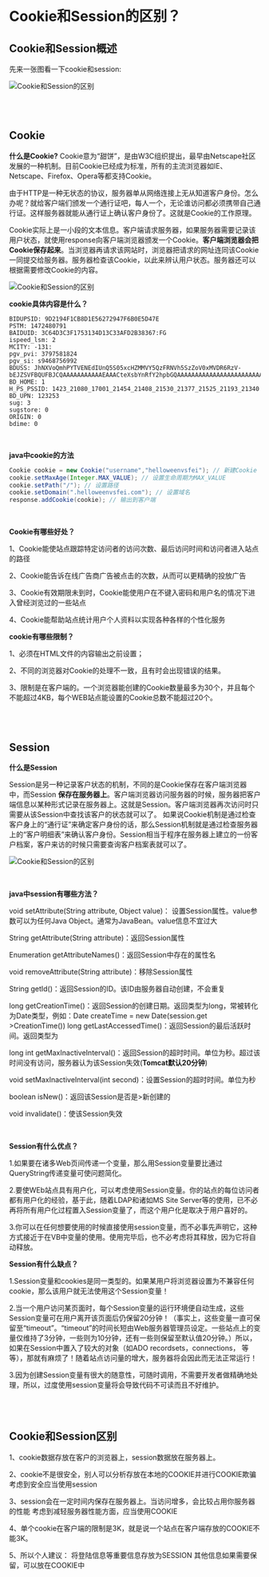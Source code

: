 # Cookie和Session的区别？

## Cookie和Session概述
先来一张图看一下cookie和session:

![Cookie和Session的区别](http://www.bcoder.top/img/interview/17.png)

<br><br>
## Cookie
**什么是Cookie?**
Cookie意为“甜饼”，是由W3C组织提出，最早由Netscape社区发展的一种机制。目前Cookie已经成为标准，所有的主流浏览器如IE、Netscape、Firefox、Opera等都支持Cookie。


由于HTTP是一种无状态的协议，服务器单从网络连接上无从知道客户身份。怎么办呢？就给客户端们颁发一个通行证吧，每人一个，无论谁访问都必须携带自己通行证。这样服务器就能从通行证上确认客户身份了。这就是Cookie的工作原理。

Cookie实际上是一小段的文本信息。客户端请求服务器，如果服务器需要记录该用户状态，就使用response向客户端浏览器颁发一个Cookie。**客户端浏览器会把Cookie保存起来**。当浏览器再请求该网站时，浏览器把请求的网址连同该Cookie一同提交给服务器。服务器检查该Cookie，以此来辨认用户状态。服务器还可以根据需要修改Cookie的内容。

![Cookie和Session的区别](http://www.bcoder.top/img/interview/18.jpg)
<br>

**cookie具体内容是什么？**

```
BIDUPSID: 9D2194F1CB8D1E56272947F6B0E5D47E
PSTM: 1472480791
BAIDUID: 3C64D3C3F1753134D13C33AFD2B38367:FG
ispeed_lsm: 2
MCITY: -131:
pgv_pvi: 3797581824
pgv_si: s9468756992
BDUSS: JhNXVoQmhPYTVENEdIUnQ5S05xcHZMMVY5QzFRNVh5SzZoV0xMVDR6RzV-bEJZSVFBQUFBJCQAAAAAAAAAAAEAAACteXsbYnRfY2hpbGQAAAAAAAAAAAAAAAAAAAAAAAAAAAAAAAAAAAAAAAAAAAAAAAAAAAAAAAAAAAAAAAAAAAAAAAAAALlxKVi5cSlYZj
BD_HOME: 1
H_PS_PSSID: 1423_21080_17001_21454_21408_21530_21377_21525_21193_21340
BD_UPN: 123253
sug: 3
sugstore: 0
ORIGIN: 0
bdime: 0
```

<br>

**java中cookie的方法**

```java
Cookie cookie = new Cookie("username","helloweenvsfei"); // 新建Cookie
cookie.setMaxAge(Integer.MAX_VALUE); // 设置生命周期为MAX_VALUE
cookie.setPath("/"); // 设置路径
cookie.setDomain(".helloweenvsfei.com"); // 设置域名
response.addCookie(cookie); // 输出到客户端
```
<br>

**Cookie有哪些好处？**

1、Cookie能使站点跟踪特定访问者的访问次数、最后访问时间和访问者进入站点的路径 

2、Cookie能告诉在线广告商广告被点击的次数，从而可以更精确的投放广告 

3、Cookie有效期限未到时，Cookie能使用户在不键入密码和用户名的情况下进入曾经浏览过的一些站点 

4、Cookie能帮助站点统计用户个人资料以实现各种各样的个性化服务 
<br>

**cookie有哪些限制？**

1、必须在HTML文件的内容输出之前设置；

2、不同的浏览器对Cookie的处理不一致，且有时会出现错误的结果。

3、限制是在客户端的。一个浏览器能创建的Cookie数量最多为30个，并且每个不能超过4KB，每个WEB站点能设置的Cookie总数不能超过20个。


<br><br>

## Session

**什么是Session**

Session是另一种记录客户状态的机制，不同的是Cookie保存在客户端浏览器中，而Session **保存在服务器上**。客户端浏览器访问服务器的时候，服务器把客户端信息以某种形式记录在服务器上。这就是Session。客户端浏览器再次访问时只需要从该Session中查找该客户的状态就可以了。
如果说Cookie机制是通过检查客户身上的“通行证”来确定客户身份的话，那么Session机制就是通过检查服务器上的“客户明细表”来确认客户身份。Session相当于程序在服务器上建立的一份客户档案，客户来访的时候只需要查询客户档案表就可以了。

![Cookie和Session的区别](http://www.bcoder.top/img/interview/19.jpg)

<br>

**java中session有哪些方法？**

void setAttribute(String attribute, Object value)：
设置Session属性。value参数可以为任何Java Object。通常为JavaBean。value信息不宜过大 

String getAttribute(String attribute)：返回Session属性 

Enumeration getAttributeNames()：返回Session中存在的属性名 

void removeAttribute(String attribute)：移除Session属性 

String getId()：返回Session的ID。该ID由服务器自动创建，不会重复 

long getCreationTime()：返回Session的创建日期。返回类型为long，常被转化为Date类型，例如：Date createTime = new Date(session.get >CreationTime()) long getLastAccessedTime()：返回Session的最后活跃时间。返回类型为

long int getMaxInactiveInterval()：返回Session的超时时间。单位为秒。超过该时间没有访问，服务器认为该Session失效(**Tomcat默认20分钟**) 

void setMaxInactiveInterval(int second)：设置Session的超时时间。单位为秒 

boolean isNew()：返回该Session是否是>新创建的 

void invalidate()：使该Session失效


<br>

**Session有什么优点？**

1.如果要在诸多Web页间传递一个变量，那么用Session变量要比通过QueryString传递变量可使问题简化。

2.要使WEb站点具有用户化，可以考虑使用Session变量。你的站点的每位访问者都有用户化的经验，基于此，随着LDAP和诸如MS Site 
Server等的使用，已不必再将所有用户化过程置入Session变量了，而这个用户化是取决于用户喜好的。 

3.你可以在任何想要使用的时候直接使用session变量，而不必事先声明它，这种方式接近于在VB中变量的使用。使用完毕后，也不必考虑将其释放，因为它将自动释放。 


**Session有什么缺点？**

1.Session变量和cookies是同一类型的。如果某用户将浏览器设置为不兼容任何cookie，那么该用户就无法使用这个Session变量！ 

2.当一个用户访问某页面时，每个Session变量的运行环境便自动生成，这些Session变量可在用户离开该页面后仍保留20分钟！（事实上，这些变量一直可保留至“timeout”。“timeout”的时间长短由Web服务器管理员设定。一些站点上的变量仅维持了3分钟，一些则为10分钟，还有一些则保留至默认值20分钟。）所以，如果在Session中置入了较大的对象（如ADO 
recordsets，connections， 等等），那就有麻烦了！随着站点访问量的增大，服务器将会因此而无法正常运行！ 

3.因为创建Session变量有很大的随意性，可随时调用，不需要开发者做精确地处理，所以，过度使用session变量将会导致代码不可读而且不好维护。


<br><br>
## Cookie和Session区别


1、cookie数据存放在客户的浏览器上，session数据放在服务器上。

2、cookie不是很安全，别人可以分析存放在本地的COOKIE并进行COOKIE欺骗
   考虑到安全应当使用session

3、session会在一定时间内保存在服务器上。当访问增多，会比较占用你服务器的性能
   考虑到减轻服务器性能方面，应当使用COOKIE

4、单个cookie在客户端的限制是3K，就是说一个站点在客户端存放的COOKIE不能3K。

5、所以个人建议：
   将登陆信息等重要信息存放为SESSION
   其他信息如果需要保留，可以放在COOKIE中